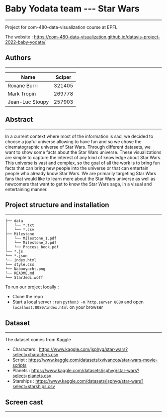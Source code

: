 # Baby Yodata team --- Star Wars
* * *

Project for com-480-data-visualization course at EPFL

The website : https://com-480-data-visualization.github.io/datavis-project-2022-baby-yodata/


## Authors

* * *

| Name          | Sciper |
| -----------   | ----------- |
| Roxane Burri      | 321405       |
| Mark Tropin   | 269778        |
| Jean-Luc Stoupy | 257903      |


## Abstract
* * *

In a current context where most of the information is sad, we decided to choose a joyful universe allowing to have fun and so we chose the cinematographic universe of Star Wars.
Through different datasets, we want to show some facts about the Star Wars universe. These visualizations are simple to capture the interest of any kind of knowledge about Star Wars. This universe is vast and complex, so the goal of all the work is to bring fun facts that can bring new people into the universe or that can entertain people who already know Star Wars. We are primarily targeting Star Wars fans that would like to learn more about the Star Wars universe as well as newcomers that want to get to know the Star Wars saga, in a visual and entertaining manner.

## Project structure and installation

* * *

```
├── data
│   └── *.txt
│   └── *.csv
├── Milestone
│   └── Milestone_1.pdf
│   └── Milestone_2.pdf
│   └── Process_book.pdf
└── *.js
└── *.json
└── index.html
└── style.css
└── Nabooyacht.png
└── README.md
└── StarJedi.woff
```

To run our project locally :

- Clone the repo
- Start a local server : run `python3 -m http.server 8080` and open `localhost:8080/index.html` on your browser



## Dataset
* * *

The dataset comes from Kaggle

- Characters : https://www.kaggle.com/jsphyg/star-wars?select=characters.csv
- Script : https://www.kaggle.com/datasets/xvivancos/star-wars-movie-scripts
- Planets : https://www.kaggle.com/datasets/jsphyg/star-wars?select=planets.csv
- Starships : https://www.kaggle.com/datasets/jsphyg/star-wars?select=starships.csv


## Screen cast
* * *


